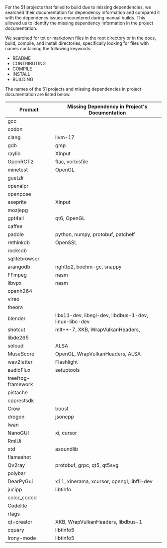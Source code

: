 For the 51 projects that failed to build due to missing dependencies, we searched their documentation for dependency information and compared it with the dependency issues encountered during manual builds. This allowed us to identify the missing dependency information in the project documentation.

We searched for txt or markdown files in the root directory or in the docs, build, compile, and install directories, specifically looking for files with names containing the following keywords: 

+ README
+ CONTRIBUTING
+ COMPILE
+ INSTALL
+ BUILDING

The names of the 51 projects and missing dependencies in project documentation are listed below.

| Product | Missing Dependency in Project's Documentation |
| --- | --- |
| gcc |  |
| codon |  |
| clang | llvm-17 |
| gdb | gmp |
| raylib | XInput |
| OpenRCT2 | flac, vorbisfile |
| minetest | OpenGL |
| guetzli |  |
| openalpr |  |
| openpose |  |
| aseprite | Xinput |
| mozjepg |  |
| gpt4all | qt6, OpenGL |
| caffee |  |
| paddle | python, numpy, protobuf, patchelf |
| rethinkdb | OpenSSL |
| rocksdb |  |
| sqlitebrowser |  |
| arangodb | nghttp2, boehm-gc, snappy |
| FFmpeg | nasm |
| libvpx | nasm |
| openh264 |  |
| vireo |  |
| theora |  |
| blender | libx11-dev, libegl-dev, libdbus-1-dev, linux-libc-dev |
| shotcut | mlt++-7, XKB, WrapVulkanHeaders, |
| libde265 |  |
| soloud | ALSA |
| MuseScore | OpenGL, WrapVulkanHeaders, ALSA |
| wav2letter | Flashlight |
| audioFlux | setuptools |
| treefrog-framework |  |
| pistache |  |
| cpprestsdk |  |
| Crow | boost |
| drogon | jsoncpp |
| lwan |  |
| NanoGUI | xi, cursor |
| RmlUi |  |
| xtd | asoundlib |
| flameshot |  |
| Qv2ray | protobuf, grpc, qt5, qt5svg |
| polybar |  |
| DearPyGui | x11, xinerama, xcursor, opengl, libffi-dev |
| jucipp | libtinfo |
| color_coded |  |
| Codelite |  |
| rtags |  |
| qt-creator | XKB, WrapVulkanHeaders, libdbus-1 |
| cquery | libtinfo5 |
| Irony-mode | libtinfo5 |

